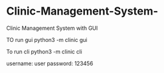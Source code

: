 # Clinic-Management-System-
Clinic Management System with GUI

TO run gui
python3 -m clinic gui

To run cli
python3 -m clinic cli


username: user
password: 123456
